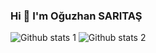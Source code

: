 ### Hi 👋 I'm Oğuzhan SARITAŞ

<!--
**oguzhannsaritas/oguzhannsaritas** is a ✨ _special_ ✨ repository because its `README.md` (this file) appears on your GitHub profile.

Here are some ideas to get you started:

- 🔭 I’m currently working on .../oguzhan-twitter-clone-responsive
- 🌱 I’m currently learning ...
- 👯 I’m looking to collaborate on ...
- 🤔 I’m looking for help with ...
- 💬 Ask me about ...
- 📫 How to reach me: ...
- 😄 Pronouns: ...
- ⚡ Fun fact: ...
-->
![Github stats 1](https://github-readme-stats.vercel.app/api?username=oguzhannsaritas&show_icons=true&theme=gradient) 
![Github stats 2](https://github-readme-stats.vercel.app/api?username=oguzhannsaritas&show_icons=true&theme=radical)

